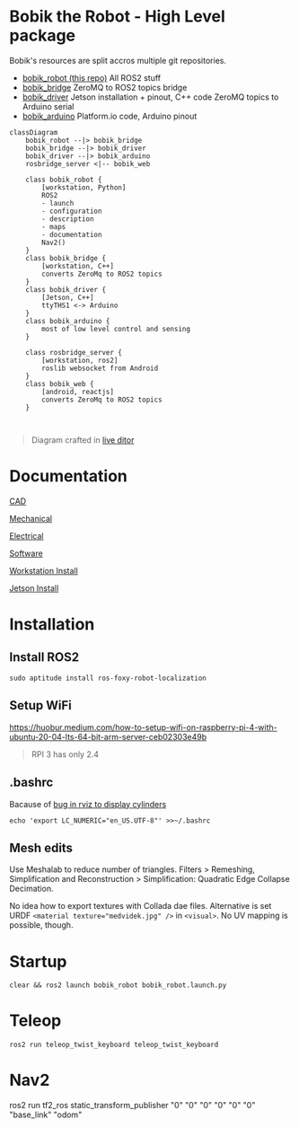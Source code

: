 # Bobik the Robot - High Level package

Bobik's resources are split accros multiple git repositories.

- [bobik_robot (this repo)](https://github.com/slesinger/bobik_robot) All ROS2 stuff
- [bobik_bridge](https://github.com/slesinger/bobik_bridge) ZeroMQ to ROS2 topics bridge
- [bobik_driver](https://github.com/slesinger/bobik_driver) Jetson installation + pinout, C++ code ZeroMQ topics to Arduino serial
- [bobik_arduino](https://github.com/slesinger/bobik_arduino) Platform.io code, Arduino pinout


```mermaid
classDiagram
    bobik_robot --|> bobik_bridge
    bobik_bridge --|> bobik_driver
    bobik_driver --|> bobik_arduino
    rosbridge_server <|-- bobik_web

    class bobik_robot {
        [workstation, Python]
        ROS2
        - launch
        - configuration
        - description
        - maps
        - documentation
        Nav2()
    }
    class bobik_bridge {
        [workstation, C++]
        converts ZeroMq to ROS2 topics
    }
    class bobik_driver {
        [Jetson, C++]
        ttyTHS1 <-> Arduino
    }
    class bobik_arduino {
        most of low level control and sensing
    }

    class rosbridge_server {
        [workstation, ros2]
        roslib websocket from Android
    }
    class bobik_web {
        [android, reactjs]
        converts ZeroMq to ROS2 topics
    }



```

> Diagram crafted in [live ditor](https://mermaid-js.github.io/mermaid-live-editor)
# Documentation
[CAD](https://github.com/slesinger/bobik_robot/tree/main/docs/CAD)

[Mechanical](https://github.com/slesinger/bobik_robot/tree/main/docs/mechanical)

[Electrical](https://github.com/slesinger/bobik_robot/tree/main/docs/electrical)

[Software](https://github.com/slesinger/bobik_robot/tree/main/docs/software)

[Workstation Install](https://github.com/slesinger/bobik_robot/blob/main/README.md#installation)

[Jetson Install](https://github.com/slesinger/bobik_driver#build)


# Installation

## Install ROS2
```
sudo aptitude install ros-foxy-robot-localization
```

## Setup WiFi
https://huobur.medium.com/how-to-setup-wifi-on-raspberry-pi-4-with-ubuntu-20-04-lts-64-bit-arm-server-ceb02303e49b

> RPI 3 has only 2.4

## .bashrc
Bacause of [bug in rviz to display cylinders](https://answers.ros.org/question/389967/urdf-and-rviz2-cylinder-not-showing/)
```
echo 'export LC_NUMERIC="en_US.UTF-8"' >>~/.bashrc
```

## Mesh edits
Use Meshalab to reduce number of triangles. Filters > Remeshing, Simplification and Reconstruction > Simplification: Quadratic Edge Collapse Decimation.

No idea how to export textures with Collada dae files. Alternative is set URDF ```<material texture="medvidek.jpg" />``` in ```<visual>```. No UV mapping is possible, though.

# Startup
```
clear && ros2 launch bobik_robot bobik_robot.launch.py
```

# Teleop
```
ros2 run teleop_twist_keyboard teleop_twist_keyboard
```

# Nav2
ros2 run tf2_ros static_transform_publisher "0" "0" "0" "0" "0" "0" "base_link" "odom"
